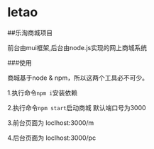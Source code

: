 # letao

##乐淘商城项目

前台由mui框架,后台由node.js实现的网上商城系统

###使用

商城基于node & npm，所以这两个工具必不可少。

1.执行命令`npm i`安装依赖

2.执行命令`npm start`启动商城 默认端口号为3000

3.前台页面为 loclhost:3000/m

4.后台页面为 loclhost:3000/pc
